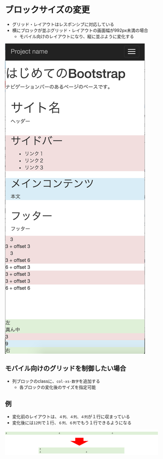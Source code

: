 # ブロックサイズの変更

* グリッド・レイアウトはレスポンシブに対応している
* 横にブロックが並ぶグリッド・レイアウトの画面幅が992px未満の場合
    * モバイル向けのレイアウトになり、縦に並ぶように変化する
    
![bootstrap_22](image/bootstrap_022.png)

## モバイル向けのグリッドを制御したい場合

* 列ブロックのclassに、`col-xs-数字`を追加する
    * 各ブロックの変化後のサイズを指定可能

## 例

* 変化前のレイアウトは、`４列、４列、４列`が１行に収まっている
* 変化後には`12列`で１行、`６列、６列`でもう１行できるようになる

![bootstrap_23](image/bootstrap_023.png)

